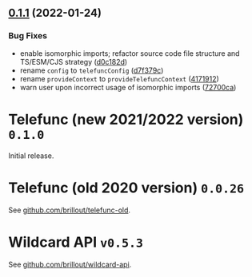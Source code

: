 ## [0.1.1](https://github.com/vikejs/telefunc/compare/0.1.0...0.1.1) (2022-01-24)


### Bug Fixes

* enable isomorphic imports; refactor source code file structure and TS/ESM/CJS strategy ([d0c182d](https://github.com/vikejs/telefunc/commit/d0c182d769b68368c2fe59c0771ed0b1a6f3b60c))
* rename `config` to `telefuncConfig` ([d7f379c](https://github.com/vikejs/telefunc/commit/d7f379c85614efbc84451efaeead06aaf682b77b))
* rename `provideContext` to `provideTelefuncContext` ([4171912](https://github.com/vikejs/telefunc/commit/4171912cb438fb22de469646ca69b21907d2a92c))
* warn user upon incorrect usage of isomorphic imports ([72700ca](https://github.com/vikejs/telefunc/commit/72700ca3899f77779e55cf400a1c81206fbea095))



# Telefunc (new 2021/2022 version) `0.1.0`

Initial release.

# Telefunc (old 2020 version) `0.0.26`

See [github.com/brillout/telefunc-old](https://github.com/brillout/telefunc-old).

# Wildcard API `v0.5.3`

See [github.com/brillout/wildcard-api](https://github.com/brillout/wildcard-api).
